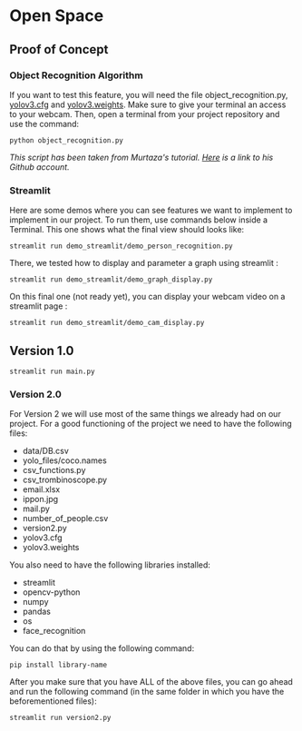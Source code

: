 # Open Space 

## Proof of Concept

### Object Recognition Algorithm
If you want to test this feature, you will need the file object_recognition.py, [yolov3.cfg](https://github.com/pjreddie/darknet/blob/master/cfg/yolov3.cfg) and [yolov3.weights](https://pjreddie.com/media/files/yolov3.weights). Make sure to give your terminal an access to your webcam. Then, open a terminal from your project repository and use the command:
```
python object_recognition.py
```

*This script has been taken from Murtaza's tutorial. [Here](https://www.youtube.com/watch?v=GGeF_3QOHGE&ab_channel=Murtaza%27sWorkshop-RoboticsandAI) is a link to his Github account.* 

### Streamlit
Here are some demos where you can see features we want to implement to implement in our project. To run them, use commands below inside a Terminal.
This one shows what the final view should looks like:
```
streamlit run demo_streamlit/demo_person_recognition.py
```

There, we tested how to display and parameter a graph using streamlit : 
```
streamlit run demo_streamlit/demo_graph_display.py
```
On this final one (not ready yet), you can display your webcam video on a streamlit page : 
```
streamlit run demo_streamlit/demo_cam_display.py
```

## Version 1.0
```
streamlit run main.py
```

### Version 2.0

For Version 2 we will use most of the same things we already had on our project.
For a good functioning of the project we need to have the following files:
  - data/DB.csv
  - yolo_files/coco.names
  - csv_functions.py
  - csv_trombinoscope.py
  - email.xlsx
  - ippon.jpg
  - mail.py
  - number_of_people.csv
  - version2.py
  - yolov3.cfg
  - yolov3.weights
  
You also need to have the following libraries installed:
  - streamlit
  - opencv-python
  - numpy
  - pandas
  - os
  - face_recognition

You can do that by using the following command:
```
pip install library-name
```
After you make sure that you have ALL of the above files, you can go ahead and run the following command (in the same folder in which you have the beforementioned files):
```
streamlit run version2.py
```

